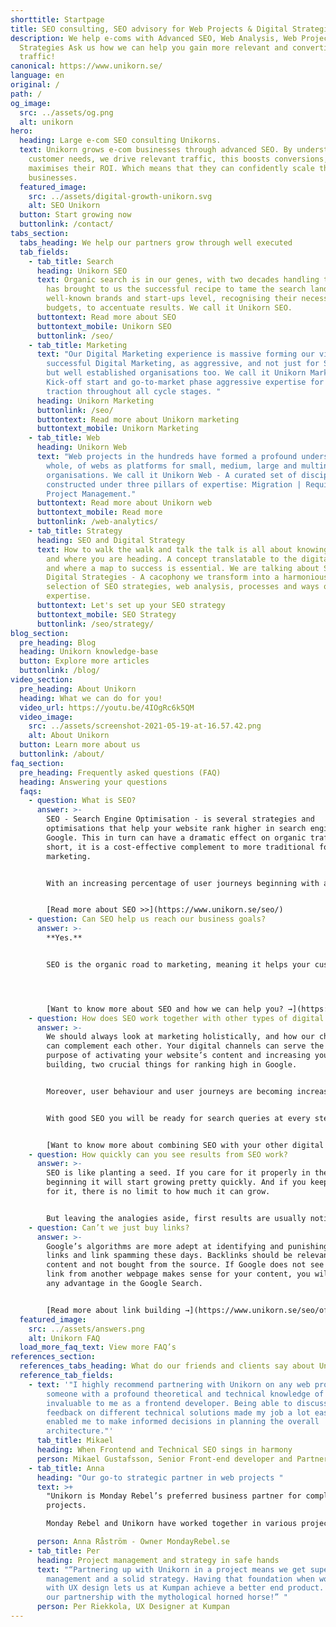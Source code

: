 ```yaml
---
shorttitle: Startpage
title: SEO consulting, SEO advisory for Web Projects & Digital Strategies
description: We help e-coms with Advanced SEO, Web Analysis, Web Projects and
  Strategies Ask us how we can help you gain more relevant and converting
  traffic!
canonical: https://www.unikorn.se/
language: en
original: /
path: /
og_image:
  src: ../assets/og.png
  alt: unikorn
hero:
  heading: Large e-com SEO consulting Unikorns.
  text: Unikorn grows e-com businesses through advanced SEO. By understanding
    customer needs, we drive relevant traffic, this boosts conversions, and
    maximises their ROI. Which means that they can confidently scale their
    businesses.
  featured_image:
    src: ../assets/digital-growth-unikorn.svg
    alt: SEO Unikorn
  button: Start growing now
  buttonlink: /contact/
tabs_section:
  tabs_heading: We help our partners grow through well executed
  tab_fields:
    - tab_title: Search
      heading: Unikorn SEO
      text: Organic search is in our genes, with two decades handling the market, it
        has brought to us the successful recipe to tame the search landscape. At
        well-known brands and start-ups level, recognising their necessities and
        budgets, to accentuate results. We call it Unikorn SEO.
      buttontext: Read more about SEO
      buttontext_mobile: Unikorn SEO
      buttonlink: /seo/
    - tab_title: Marketing
      text: "Our Digital Marketing experience is massive forming our view of
        successful Digital Marketing, as aggressive, and not just for Start-ups,
        but well established organisations too. We call it Unikorn Marketing -
        Kick-off start and go-to-market phase aggressive expertise for full
        traction throughout all cycle stages. "
      heading: Unikorn Marketing
      buttonlink: /seo/
      buttontext: Read more about Unikorn marketing
      buttontext_mobile: Unikorn Marketing
    - tab_title: Web
      heading: Unikorn Web
      text: "Web projects in the hundreds have formed a profound understanding, as a
        whole, of webs as platforms for small, medium, large and multinational
        organisations. We call it Unikorn Web - A curated set of disciplines
        constructed under three pillars of expertise: Migration | Requirements |
        Project Management."
      buttontext: Read more about Unikorn web
      buttontext_mobile: Read more
      buttonlink: /web-analytics/
    - tab_title: Strategy
      heading: SEO and Digital Strategy
      text: How to walk the walk and talk the talk is all about knowing who you are
        and where you are heading. A concept translatable to the digital scene
        and where a map to success is essential. We are talking about SEO and
        Digital Strategies - A cacophony we transform into a harmonious
        selection of SEO strategies, web analysis, processes and ways of working
        expertise.
      buttontext: Let's set up your SEO strategy
      buttontext_mobile: SEO Strategy
      buttonlink: /seo/strategy/
blog_section:
  pre_heading: Blog
  heading: Unikorn knowledge-base
  button: Explore more articles
  buttonlink: /blog/
video_section:
  pre_heading: About Unikorn
  heading: What we can do for you!
  video_url: https://youtu.be/4IOgRc6k5QM
  video_image:
    src: ../assets/screenshot-2021-05-19-at-16.57.42.png
    alt: About Unikorn
  button: Learn more about us
  buttonlink: /about/
faq_section:
  pre_heading: Frequently asked questions (FAQ)
  heading: Answering your questions
  faqs:
    - question: What is SEO?
      answer: >-
        SEO - Search Engine Optimisation - is several strategies and
        optimisations that help your website rank higher in search engines like
        Google. This in turn can have a dramatic effect on organic traffic. In
        short, it is a cost-effective complement to more traditional forms of
        marketing.


        W﻿ith an increasing percentage of user journeys beginning with a query in a search engine, it is becoming integral for websites and companies to be visible on the results pages. 


        [Read more about SEO >>](https://www.unikorn.se/seo/)
    - question: Can SEO help us reach our business goals?
      answer: >-
        **Yes.** 


        SEO is the organic road to marketing, meaning it helps your customer find you. In this way, you don't have to rely on on large billboards or clever ads in social media feeds. I﻿t's not unusual for good SEO to drive around 60% of a website's traffic. In other words, it is one of the biggest digital marketing channels today. 




        [Want to know more about SEO and how we can help you? →](https://www.unikorn.se/seo/)
    - question: How does SEO work together with other types of digital marketing?
      answer: >-
        We should always look at marketing holistically, and how our channels
        can complement each other. Your digital channels can serve the double
        purpose of activating your website’s content and increasing your link
        building, two crucial things for ranking high in Google.


        Moreover, user behaviour and user journeys are becoming increasingly complex. They move between channels in unpredictable ways, both digital and analogue. Therefore it is important to have digital strategies that cater to these movements and that create seamless experiences.


        With good SEO you will be ready for search queries at every step of the user journey, no matter which channel your users came from, leading to higher conversion rates and more loyal users.


        [W﻿ant to know more about combining SEO with your other digital channels? →](https://www.unikorn.se/seo/omni-channel/)
    - question: How quickly can you see results from SEO work?
      answer: >-
        SEO is like planting a seed. If you care for it properly in the
        beginning it will start growing pretty quickly. And if you keep caring
        for it, there is no limit to how much it can grow.


        But leaving the analogies aside, first results are usually noticeable around two weeks after you begin implementing an SEO strategy.
    - question: Can’t we just buy links?
      answer: >-
        Google’s algorithms are more adept at identifying and punishing bought
        links and link spamming these days. Backlinks should be relevant to your
        content and not bought from the source. If Google does not see why the
        link from another webpage makes sense for your content, you will not get
        any advantage in the Google Search.


        [R﻿ead more about link building →](https://www.unikorn.se/seo/off-page/)
  featured_image:
    src: ../assets/answers.png
    alt: Unikorn FAQ
  load_more_faq_text: View more FAQ’s
references_section:
  references_tabs_heading: What do our friends and clients say about Unikorn
  reference_tab_fields:
    - text: '"I highly recommend partnering with Unikorn on any web project. Having
        someone with a profound theoretical and technical knowledge of SEO was
        invaluable to me as a frontend developer. Being able to discuss and get
        feedback on different technical solutions made my job a lot easier and
        enabled me to make informed decisions in planning the overall
        architecture."'
      tab_title: Mikael
      heading: When Frontend and Technical SEO sings in harmony
      person: Mikael Gustafsson, Senior Front-end developer and Partner @ Weahead AB
    - tab_title: Anna
      heading: "Our go-to strategic partner in web projects "
      text: >+
        "Unikorn is Monday Rebel’s preferred business partner for complex web
        projects. 

        Monday Rebel and Unikorn have worked together in various projects, where Unikorn has proven to be very comfortable with complex business models, while always keeping a laser focus on the end user."

      person: Anna Råström - Owner MondayRebel.se
    - tab_title: Per
      heading: Project management and strategy in safe hands
      text: "“Partnering up with Unikorn in a project means we get superb project
        management and a solid strategy. Having that foundation when working
        with UX design lets us at Kumpan achieve a better end product. Long live
        our partnership with the mythological horned horse!” "
      person: Per Riekkola, UX Designer at Kumpan
---
```

